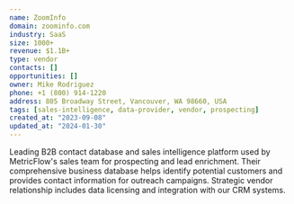 ```yaml
---
name: ZoomInfo
domain: zoominfo.com
industry: SaaS
size: 1000+
revenue: $1.1B+
type: vendor
contacts: []
opportunities: []
owner: Mike Rodriguez
phone: +1 (800) 914-1220
address: 805 Broadway Street, Vancouver, WA 98660, USA
tags: [sales-intelligence, data-provider, vendor, prospecting]
created_at: "2023-09-08"
updated_at: "2024-01-30"
---
```


Leading B2B contact database and sales intelligence platform used by MetricFlow's sales team for prospecting and lead enrichment. Their comprehensive business database helps identify potential customers and provides contact information for outreach campaigns. Strategic vendor relationship includes data licensing and integration with our CRM systems.